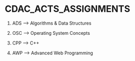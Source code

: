 # CDAC_ACTS_ASSIGNMENTS


1. ADS --> Algorithms & Data Structures

2. OSC --> Operating System Concepts

3. CPP --> C++

4. AWP --> Advanced Web Programming
